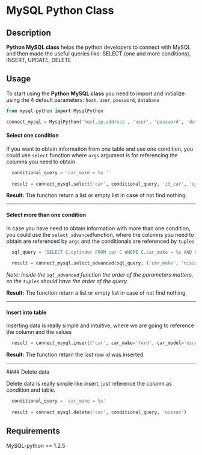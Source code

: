MySQL Python Class
===========

## Description

**Python MySQL class** helps the python developers to connect with MySQL and then made the useful queries like: SELECT (one and more conditions), INSERT, UPDATE, DELETE

## Usage

To start using the **Python MySQL class** you need to import and initialize using the 4 default parameters: `host`, `user`, `password`, `database`

```python
from mysql-python import MysqlPython

connect_mysql = MysqlPython('host.ip.address', 'user', 'password', 'database')
```

#### Select one condition

If you want to obtain information from one table and use one condition, you could use `select` function where `args` argument is for referencing the columns you need to obtain.

```python
  conditional_query = 'car_make = %s '
  
  result = connect_mysql.select('car', conditional_query, 'id_car', 'car_text', car_make='nissan')
```
**Result:**
  The function return a list or empty list in case of not find nothing.

---  

#### Select more than one condition

In case you have need to obtain information with more than one condition, you could use the `select_advanced`function, where the columns you need to obtain are referenced by `args` and the conditionals are referenced by `tuples`

```python
  sql_query = 'SELECT C.cylinder FROM car C WHERE C.car_make = %s AND C.car_model = %s'
  
  result = connect_mysql.select_advanced(sql_query, ('car_make', 'nissan'),('car_model','altima'))
```
*Note: Inside the `sql_advanced` function the order of the parameters matters, so the `tuples` should have the order of the query.*

**Result:**
  The function return a list or empty list in case of not find nothing.

---

#### Insert into table

Inserting data is really simple and intuitive, where we are going to reference the column and the values

```python
  result = connect_msyql.insert('car', car_make='ford', car_model='escort', car_year='2005')
```

**Result:**
The function return the last row id was inserted.

---

#### Delete data

Delete data is really simple like insert, just reference the column as condition and table.

```python
  conditional_query = 'car_make = %s'
  
  result = connect_mysql.delete('car', conditional_query, 'nissan')
```

## Requirements

MySQL-python >= 1.2.5
